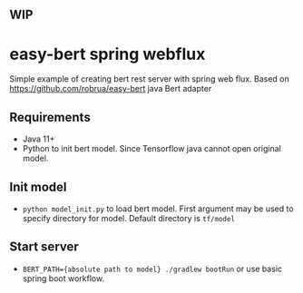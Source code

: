 ## WIP
# easy-bert spring webflux

Simple example of creating bert rest server with spring web flux.
Based on https://github.com/robrua/easy-bert java Bert adapter

## Requirements

* Java 11+
* Python to init bert model. Since Tensorflow java cannot open original model.


## Init model

* `python model_init.py` to load bert model. 
First argument may be used to specify directory for model. 
Default directory is `tf/model`

## Start server
* `BERT_PATH={absolute path to model} ./gradlew bootRun` or use basic spring boot workflow.
